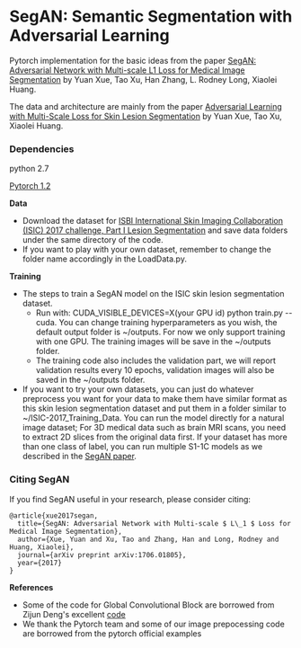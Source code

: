# SegAN: Semantic Segmentation with Adversarial Learning

Pytorch implementation for the basic ideas from the paper [SegAN: Adversarial Network with Multi-scale L1 Loss for Medical Image Segmentation](https://arxiv.org/pdf/1706.01805.pdf) by Yuan Xue, Tao Xu, Han Zhang, L. Rodney Long, Xiaolei Huang.

The data and architecture are mainly from the paper [Adversarial Learning with Multi-Scale Loss for Skin Lesion Segmentation](http://www.cse.lehigh.edu/~huang/ISBI_Paper2018.pdf) by Yuan Xue, Tao Xu, Xiaolei Huang.


### Dependencies
python 2.7

[Pytorch 1.2](http://pytorch.org/)



**Data**

- Download the dataset for [ISBI International Skin Imaging Collaboration (ISIC) 2017 challenge, Part I Lesion Segmentation](https://challenge.kitware.com/#challenge/n/ISIC_2017%3A_Skin_Lesion_Analysis_Towards_Melanoma_Detection) and save data folders under the same directory of the code.
- If you want to play with your own dataset, remember to change the folder name accordingly in the LoadData.py.



**Training**
- The steps to train a SegAN model on the ISIC skin lesion segmentation dataset.
  - Run with: CUDA_VISIBLE_DEVICES=X(your GPU id) python train.py --cuda.
  	You can change training hyperparameters as you wish, the default output folder is ~/outputs. 
  	For now we only support training with one GPU.
  	The training images will be save in the ~/outputs folder.
  - The training code also includes the validation part, we will report validation results every 10 epochs, validation images will also be saved in the ~/outputs folder.
- If you want to try your own datasets, you can just do whatever preprocess you want for your data to make them have similar format as this skin lesion segmentation dataset and put them in a folder similar to ~/ISIC-2017_Training_Data. You can run the model directly for a natural image dataset; For 3D medical data such as brain MRI scans, you need to extract 2D slices from the original data first. If your dataset has more than one class of label, you can run multiple S1-1C models as we described in the [SegAN paper](https://arxiv.org/pdf/1706.01805.pdf).



### Citing SegAN
If you find SegAN useful in your research, please consider citing:

```
@article{xue2017segan,
  title={SegAN: Adversarial Network with Multi-scale $ L\_1 $ Loss for Medical Image Segmentation},
  author={Xue, Yuan and Xu, Tao and Zhang, Han and Long, Rodney and Huang, Xiaolei},
  journal={arXiv preprint arXiv:1706.01805},
  year={2017}
}
```


**References**

- Some of the code for Global Convolutional Block are borrowed from Zijun Deng's excellent [code](https://github.com/ZijunDeng/pytorch-semantic-segmentation)
- We thank the Pytorch team and some of our image prepocessing code are borrowed from the pytorch official examples
